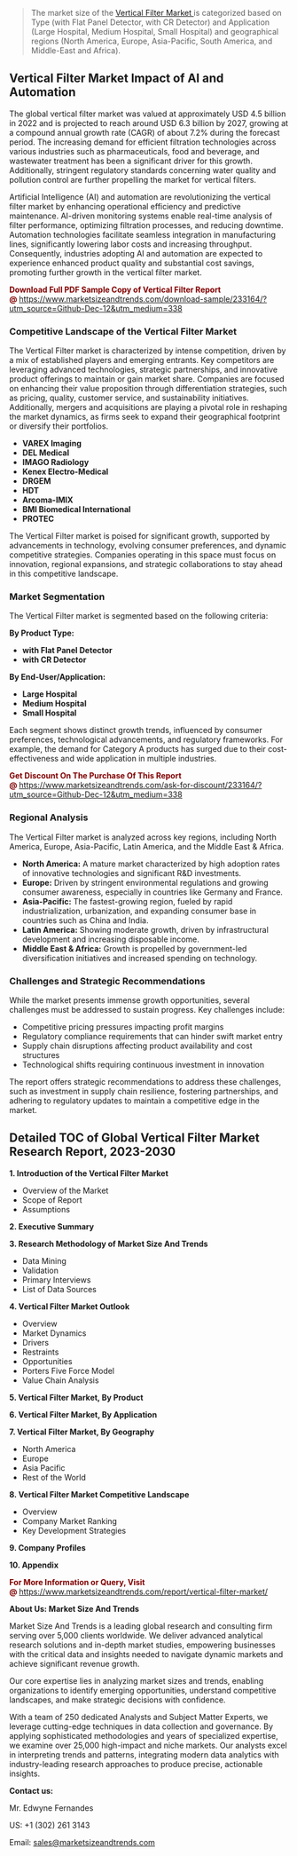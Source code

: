 <blockquote><p>The market size of the <a href="https://www.marketsizeandtrends.com/download-sample/233164/?utm_source=Github-Dec-12&amp;utm_medium=338" target="_blank">Vertical Filter Market </a>is categorized based on Type (with Flat Panel Detector, with CR Detector) and Application (Large Hospital, Medium Hospital, Small Hospital) and geographical regions (North America, Europe, Asia-Pacific, South America, and Middle-East and Africa).</p></blockquote><p><h2>Vertical Filter Market Impact of AI and Automation</h2><p>The global vertical filter market was valued at approximately USD 4.5 billion in 2022 and is projected to reach around USD 6.3 billion by 2027, growing at a compound annual growth rate (CAGR) of about 7.2% during the forecast period. The increasing demand for efficient filtration technologies across various industries such as pharmaceuticals, food and beverage, and wastewater treatment has been a significant driver for this growth. Additionally, stringent regulatory standards concerning water quality and pollution control are further propelling the market for vertical filters.</p><p>Artificial Intelligence (AI) and automation are revolutionizing the vertical filter market by enhancing operational efficiency and predictive maintenance. AI-driven monitoring systems enable real-time analysis of filter performance, optimizing filtration processes, and reducing downtime. Automation technologies facilitate seamless integration in manufacturing lines, significantly lowering labor costs and increasing throughput. Consequently, industries adopting AI and automation are expected to experience enhanced product quality and substantial cost savings, promoting further growth in the vertical filter market.</p></p><p><strong><span style="color: #800000;">Download Full PDF Sample Copy of Vertical Filter Report @</span>&nbsp;</strong><a href="https://www.marketsizeandtrends.com/download-sample/233164/?utm_source=Github-Dec-12&amp;utm_medium=338">https://www.marketsizeandtrends.com/download-sample/233164/?utm_source=Github-Dec-12&amp;utm_medium=338</a></p><h3>Competitive Landscape of the Vertical Filter Market</h3><p>The Vertical Filter market is characterized by intense competition, driven by a mix of established players and emerging entrants. Key competitors are leveraging advanced technologies, strategic partnerships, and innovative product offerings to maintain or gain market share. Companies are focused on enhancing their value proposition through differentiation strategies, such as pricing, quality, customer service, and sustainability initiatives. Additionally, mergers and acquisitions are playing a pivotal role in reshaping the market dynamics, as firms seek to expand their geographical footprint or diversify their portfolios.</p><p><strong><p><ul><li>VAREX Imaging </li><li> DEL Medical </li><li> IMAGO Radiology </li><li> Kenex Electro-Medical </li><li> DRGEM </li><li> HDT </li><li> Arcoma-IMIX </li><li> BMI Biomedical International </li><li> PROTEC</p></li></ul></p></strong></p><p>The Vertical Filter market is poised for significant growth, supported by advancements in technology, evolving consumer preferences, and dynamic competitive strategies. Companies operating in this space must focus on innovation, regional expansions, and strategic collaborations to stay ahead in this competitive landscape.</p><h3>Market Segmentation</h3><p>The Vertical Filter market is segmented based on the following criteria:</p><p><strong>By Product Type:</strong></p><p><strong><p><ul><li>with Flat Panel Detector </li><li> with CR Detector</p></li></ul></p></strong></p><p><strong>By End-User/Application:</strong></p><p><strong><p><ul><li>Large Hospital </li><li> Medium Hospital </li><li> Small Hospital</p></li></ul></p></strong></p><p>Each segment shows distinct growth trends, influenced by consumer preferences, technological advancements, and regulatory frameworks. For example, the demand for Category A products has surged due to their cost-effectiveness and wide application in multiple industries.</p><p><strong><span style="color: #800000;">Get Discount On The Purchase Of This Report @&nbsp;</span></strong><a href="https://www.marketsizeandtrends.com/ask-for-discount/233164/?utm_source=Github-Dec-12&amp;utm_medium=338">https://www.marketsizeandtrends.com/ask-for-discount/233164/?utm_source=Github-Dec-12&amp;utm_medium=338</a></p><h3>Regional Analysis</h3><p>The Vertical Filter market is analyzed across key regions, including North America, Europe, Asia-Pacific, Latin America, and the Middle East &amp; Africa.</p><ul><li><strong>North America:</strong> A mature market characterized by high adoption rates of innovative technologies and significant R&amp;D investments.</li><li><strong>Europe:</strong> Driven by stringent environmental regulations and growing consumer awareness, especially in countries like Germany and France.</li><li><strong>Asia-Pacific:</strong> The fastest-growing region, fueled by rapid industrialization, urbanization, and expanding consumer base in countries such as China and India.</li><li><strong>Latin America:</strong> Showing moderate growth, driven by infrastructural development and increasing disposable income.</li><li><strong>Middle East &amp; Africa:</strong> Growth is propelled by government-led diversification initiatives and increased spending on technology.</li></ul><h3>Challenges and Strategic Recommendations</h3><p>While the market presents immense growth opportunities, several challenges must be addressed to sustain progress. Key challenges include:</p><ul><li>Competitive pricing pressures impacting profit margins</li><li>Regulatory compliance requirements that can hinder swift market entry</li><li>Supply chain disruptions affecting product availability and cost structures</li><li>Technological shifts requiring continuous investment in innovation</li></ul><p>The report offers strategic recommendations to address these challenges, such as investment in supply chain resilience, fostering partnerships, and adhering to regulatory updates to maintain a competitive edge in the market.</p><h2>Detailed TOC of Global Vertical Filter Market Research Report, 2023-2030</h2><p><strong>1. Introduction of the Vertical Filter Market</strong></p><ul><li>Overview of the Market</li><li>Scope of Report</li><li>Assumptions&nbsp;</li></ul><p><strong>2. Executive Summary</strong></p><p><strong>3. Research Methodology of <strong>Market Size And Trends</strong></strong></p><ul><li>Data Mining</li><li>Validation</li><li>Primary Interviews</li><li>List of Data Sources&nbsp;</li></ul><p><strong>4. Vertical Filter Market Outlook</strong></p><ul><li>Overview</li><li>Market Dynamics</li><li>Drivers</li><li>Restraints</li><li>Opportunities</li><li>Porters Five Force Model</li><li>Value Chain Analysis&nbsp;</li></ul><p><strong>5. Vertical Filter Market, By Product</strong></p><p><strong>6. Vertical Filter Market, By Application</strong></p><p><strong>7. Vertical Filter Market, By Geography</strong></p><ul><li>North America</li><li>Europe</li><li>Asia Pacific</li><li>Rest of the World&nbsp;</li></ul><p><strong>8. Vertical Filter Market Competitive Landscape</strong></p><ul><li>Overview</li><li>Company Market Ranking</li><li>Key Development Strategies&nbsp;</li></ul><p><strong>9. Company Profiles</strong></p><p><strong>10. Appendix</strong></p><p><strong><span style="color: #800000;">For More Information or Query, Visit @&nbsp;</span></strong><a href="https://www.marketsizeandtrends.com/report/vertical-filter-market/">https://www.marketsizeandtrends.com/report/vertical-filter-market/</a></p><p></p><p><strong>About Us:&nbsp;Market Size And Trends</strong></p><p>Market Size And Trends&nbsp;is a leading global research and consulting firm serving over 5,000 clients worldwide. We deliver advanced analytical research solutions and in-depth market studies, empowering businesses with the critical data and insights needed to navigate dynamic markets and achieve significant revenue growth.</p><p>Our core expertise lies in analyzing market sizes and trends, enabling organizations to identify emerging opportunities, understand competitive landscapes, and make strategic decisions with confidence.</p><p>With a team of 250 dedicated Analysts and Subject Matter Experts, we leverage cutting-edge techniques in data collection and governance. By applying sophisticated methodologies and years of specialized expertise, we examine over 25,000 high-impact and niche markets. Our analysts excel in interpreting trends and patterns, integrating modern data analytics with industry-leading research approaches to produce precise, actionable insights.</p><p><strong>Contact us:</strong></p><p>Mr. Edwyne Fernandes</p><p>US: +1 (302) 261 3143</p><p>Email: <a href="mailto:sales@marketsizeandtrends.com">sales@marketsizeandtrends.com</a>&nbsp;</p>
